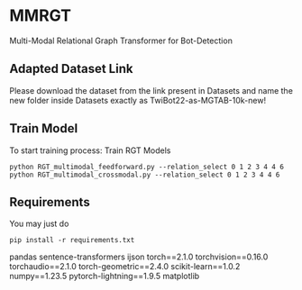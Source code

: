 # MMRGT
Multi-Modal Relational Graph Transformer for Bot-Detection


## Adapted Dataset Link
Please download the dataset from the link present in Datasets and name the new folder inside Datasets exactly as TwiBot22-as-MGTAB-10k-new!


## Train Model
To start training process:
Train RGT Models
```shell script
python RGT_multimodal_feedforward.py --relation_select 0 1 2 3 4 4 6
python RGT_multimodal_crossmodal.py --relation_select 0 1 2 3 4 4 6
```

## Requirements
You may just do 
```shell script
pip install -r requirements.txt
```

pandas
sentence-transformers
ijson
torch==2.1.0
torchvision==0.16.0
torchaudio==2.1.0
torch-geometric==2.4.0
scikit-learn==1.0.2
numpy==1.23.5
pytorch-lightning==1.9.5
matplotlib
